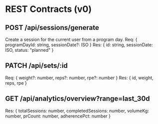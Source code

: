 # REST Contracts (v0)

## POST /api/sessions/generate

Create a session for the current user from a program day.
Req: { programDayId: string, sessionDate?: ISO }
Res: { id: string, sessionDate: ISO, status: "planned" }

## PATCH /api/sets/:id

Req: { weight?: number, reps?: number, rpe?: number }
Res: { id, weight, reps, rpe }

## GET /api/analytics/overview?range=last_30d

Res: {
  totalSessions: number,
  completedSessions: number,
  volumeKg: number,
  prCount: number,
  adherencePct: number
}

